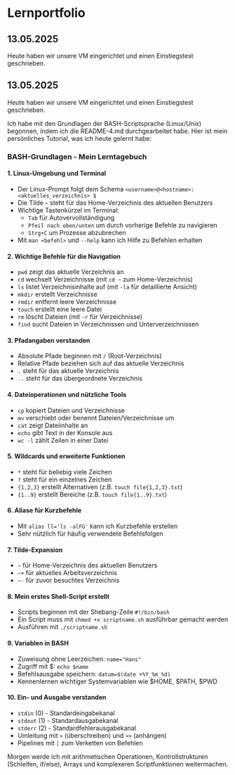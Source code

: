 
# Lernportfolio

## 13.05.2025

Heute haben wir unsere VM eingerichtet und einen Einstiegstest geschrieben.



## 13.05.2025

Heute haben wir unsere VM eingerichtet und einen Einstiegstest geschrieben.

Ich habe mit den Grundlagen der BASH-Scriptsprache (Linux/Unix) begonnen, indem ich die README-4.md durchgearbeitet habe. Hier ist mein persönliches Tutorial, was ich heute gelernt habe:

### BASH-Grundlagen - Mein Lerntagebuch

#### 1. Linux-Umgebung und Terminal
- Der Linux-Prompt folgt dem Schema `<username>@<hostname>:<aktuelles_verzeichnis> $`
- Die Tilde `~` steht für das Home-Verzeichnis des aktuellen Benutzers
- Wichtige Tastenkürzel im Terminal:
  - `Tab` für Autovervollständigung
  - `Pfeil nach oben/unten` um durch vorherige Befehle zu navigieren
  - `Strg+C` um Prozesse abzubrechen
- Mit `man <befehl>` und `--help` kann ich Hilfe zu Befehlen erhalten

#### 2. Wichtige Befehle für die Navigation
- `pwd` zeigt das aktuelle Verzeichnis an
- `cd` wechselt Verzeichnisse (mit `cd ~` zum Home-Verzeichnis)
- `ls` listet Verzeichnisinhalte auf (mit `-la` für detaillierte Ansicht)
- `mkdir` erstellt Verzeichnisse
- `rmdir` entfernt leere Verzeichnisse
- `touch` erstellt eine leere Datei
- `rm` löscht Dateien (mit `-r` für Verzeichnisse)
- `find` sucht Dateien in Verzeichnissen und Unterverzeichnissen

#### 3. Pfadangaben verstanden
- Absolute Pfade beginnen mit `/` (Root-Verzeichnis)
- Relative Pfade beziehen sich auf das aktuelle Verzeichnis
- `.` steht für das aktuelle Verzeichnis
- `..` steht für das übergeordnete Verzeichnis

#### 4. Dateioperationen und nützliche Tools
- `cp` kopiert Dateien und Verzeichnisse
- `mv` verschiebt oder benennt Dateien/Verzeichnisse um
- `cat` zeigt Dateiinhalte an
- `echo` gibt Text in der Konsole aus
- `wc -l` zählt Zeilen in einer Datei

#### 5. Wildcards und erweiterte Funktionen
- `*` steht für beliebig viele Zeichen
- `?` steht für ein einzelnes Zeichen
- `{1,2,3}` erstellt Alternativen (z.B. `touch file{1,2,3}.txt`)
- `{1..9}` erstellt Bereiche (z.B. `touch file{1..9}.txt`)

#### 6. Aliase für Kurzbefehle
- Mit `alias ll='ls -alFG'` kann ich Kurzbefehle erstellen
- Sehr nützlich für häufig verwendete Befehlsfolgen

#### 7. Tilde-Expansion
- `~` für Home-Verzeichnis des aktuellen Benutzers
- `~+` für aktuelles Arbeitsverzeichnis
- `~-` für zuvor besuchtes Verzeichnis

#### 8. Mein erstes Shell-Script erstellt
- Scripts beginnen mit der Shebang-Zeile `#!/bin/bash`
- Ein Script muss mit `chmod +x scriptname.sh` ausführbar gemacht werden
- Ausführen mit `./scriptname.sh`

#### 9. Variablen in BASH
- Zuweisung ohne Leerzeichen: `name="Hans"`
- Zugriff mit $: `echo $name`
- Befehlsausgabe speichern: `datum=$(date +%Y_%m_%d)`
- Kennenlernen wichtiger Systemvariablen wie $HOME, $PATH, $PWD

#### 10. Ein- und Ausgabe verstanden
- `stdin` (0) - Standardeingabekanal
- `stdout` (1) - Standardausgabekanal
- `stderr` (2) - Standardfehlerausgabekanal
- Umleitung mit `>` (überschreiben) und `>>` (anhängen)
- Pipelines mit `|` zum Verketten von Befehlen

Morgen werde ich mit arithmetischen Operationen, Kontrollstrukturen (Schleifen, if/else), Arrays und komplexeren Scriptfunktionen weitermachen.
